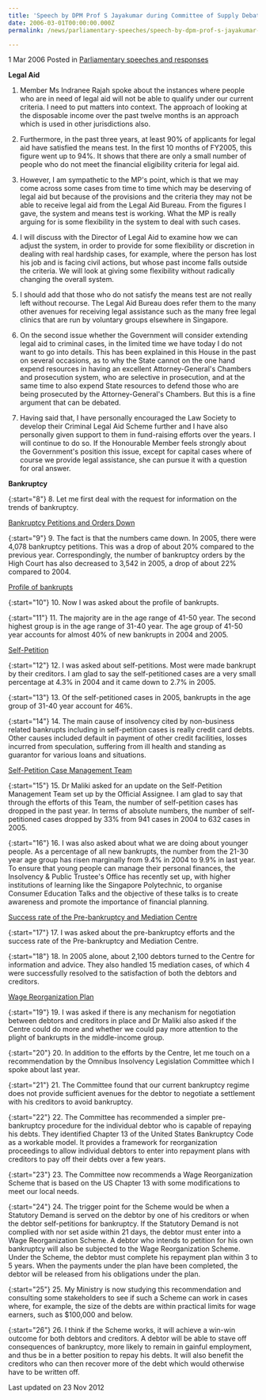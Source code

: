 ```yaml
---
title: 'Speech by DPM Prof S Jayakumar during Committee of Supply Debate, 1 Mar 2006'
date: 2006-03-01T00:00:00.000Z
permalink: /news/parliamentary-speeches/speech-by-dpm-prof-s-jayakumar-during-committee-of-supply-debate-1-mar-2006

---
```



1 Mar 2006 Posted in [Parliamentary speeches and responses](/news/parliamentary-speeches) 

**Legal Aid**

1. Member Ms Indranee Rajah spoke about the instances where people who are in need of legal aid will not be able to qualify under our current criteria. I need to put matters into context. The approach of looking at the disposable income over the past twelve months is an approach which is used in other jurisdictions also.

2. Furthermore, in the past three years, at least 90% of applicants for legal aid have satisfied the means test. In the first 10 months of FY2005, this figure went up to 94%. It shows that there are only a small number of people who do not meet the financial eligibility criteria for legal aid.

3. However, I am sympathetic to the MP's point, which is that we may come across some cases from time to time which may be deserving of legal aid but because of the provisions and the criteria they may not be able to receive legal aid from the Legal Aid Bureau. From the figures I gave, the system and means test is working. What the MP is really arguing for is some flexibility in the system to deal with such cases.

4. I will discuss with the Director of Legal Aid to examine how we can adjust the system, in order to provide for some flexibility or discretion in dealing with real hardship cases, for example, where the person has lost his job and is facing civil actions, but whose past income falls outside the criteria. We will look at giving some flexibility without radically changing the overall system.

5. I should add that those who do not satisfy the means test are not really left without recourse. The Legal Aid Bureau does refer them to the many other avenues for receiving legal assistance such as the many free legal clinics that are run by voluntary groups elsewhere in Singapore.

6. On the second issue whether the Government will consider extending legal aid to criminal cases, in the limited time we have today I do not want to go into details. This has been explained in this House in the past on several occasions, as to why the State cannot on the one hand expend resources in having an excellent Attorney-General's Chambers and prosecution system, who are selective in prosecution, and at the same time to also expend State resources to defend those who are being prosecuted by the Attorney-General's Chambers. But this is a fine argument that can be debated.

7. Having said that, I have personally encouraged the Law Society to develop their Criminal Legal Aid Scheme further and I have also personally given support to them in fund-raising efforts over the years. I will continue to do so. If the Honourable Member feels strongly about the Government's position this issue, except for capital cases where of course we provide legal assistance, she can pursue it with a question for oral answer.

**Bankruptcy** 

{:start="8"}
8. Let me first deal with the request for information on the trends of bankruptcy.

<u>Bankruptcy Petitions and Orders Down</u>

{:start="9"}
9. The fact is that the numbers came down. In 2005, there were 4,078 bankruptcy petitions. This was a drop of about 20% compared to the previous year. Correspondingly, the number of bankruptcy orders by the High Court has also decreased to 3,542 in 2005, a drop of about 22% compared to 2004.


<u>Profile of bankrupts</u>

{:start="10"}
10. Now I was asked about the profile of bankrupts.

{:start="11"}
11. The majority are in the age range of 41-50 year. The second highest group is in the age range of 31-40 year. The age group of 41-50 year accounts for almost 40% of new bankrupts in 2004 and 2005.


<u>Self-Petition</u>

{:start="12"}
12. I was asked about self-petitions. Most were made bankrupt by their creditors. I am glad to say the self-petitioned cases are a very small percentage at 4.3% in 2004 and it came down to 2.7% in 2005.

{:start="13"}
13. Of the self-petitioned cases in 2005, bankrupts in the age group of 31-40 year account for 46%.

{:start="14"}
14. The main cause of insolvency cited by non-business related bankrupts including in self-petition cases is really credit card debts. Other causes included default in payment of other credit facilities, losses incurred from speculation, suffering from ill health and standing as guarantor for various loans and situations.

<u>Self-Petition Case Management Team</u>

{:start="15"}
15. Dr Maliki asked for an update on the Self-Petition Management Team set up by the Official Assignee. I am glad to say that through the efforts of this Team, the number of self-petition cases has dropped in the past year. In terms of absolute numbers, the number of self-petitioned cases dropped by 33% from 941 cases in 2004 to 632 cases in 2005.

{:start="16"}
16. I was also asked about what we are doing about younger people. As a percentage of all new bankrupts, the number from the 21-30 year age group has risen marginally from 9.4% in 2004 to 9.9% in last year. To ensure that young people can manage their personal finances, the Insolvency & Public Trustee's Office has recently set up, with higher institutions of learning like the Singapore Polytechnic, to organise Consumer Education Talks and the objective of these talks is to create awareness and promote the importance of financial planning.


<u>Success rate of the Pre-bankruptcy and Mediation Centre</u>

{:start="17"}
17. I was asked about the pre-bankruptcy efforts and the success rate of the Pre-bankruptcy and Mediation Centre.

{:start="18"}
18. In 2005 alone, about 2,100 debtors turned to the Centre for information and advice. They also handled 15 mediation cases, of which 4 were successfully resolved to the satisfaction of both the debtors and creditors.


<u>Wage Reorganization Plan</u>


{:start="19"}
19. I was asked if there is any mechanism for negotiation between debtors and creditors in place and Dr Maliki also asked if the Centre could do more and whether we could pay more attention to the plight of bankrupts in the middle-income group.

{:start="20"}
20. In addition to the efforts by the Centre, let me touch on a recommendation by the Omnibus Insolvency Legislation Committee which I spoke about last year.

{:start="21"}
21. The Committee found that our current bankruptcy regime does not provide sufficient avenues for the debtor to negotiate a settlement with his creditors to avoid bankruptcy.

{:start="22"}
22. The Committee has recommended a simpler pre-bankruptcy procedure for the individual debtor who is capable of repaying his debts. They identified Chapter 13 of the United States Bankruptcy Code as a workable model. It provides a framework for reorganization proceedings to allow individual debtors to enter into repayment plans with creditors to pay off their debts over a few years.

{:start="23"}
23. The Committee now recommends a Wage Reorganization Scheme that is based on the US Chapter 13 with some modifications to meet our local needs.

{:start="24"}
24. The trigger point for the Scheme would be when a Statutory Demand is served on the debtor by one of his creditors or when the debtor self-petitions for bankruptcy. If the Statutory Demand is not complied with nor set aside within 21 days, the debtor must enter into a Wage Reorganization Scheme. A debtor who intends to petition for his own bankruptcy will also be subjected to the Wage Reorganization Scheme. Under the Scheme, the debtor must complete his repayment plan within 3 to 5 years. When the payments under the plan have been completed, the debtor will be released from his obligations under the plan.

{:start="25"}
25. My Ministry is now studying this recommendation and consulting some stakeholders to see if such a Scheme can work in cases where, for example, the size of the debts are within practical limits for wage earners, such as $100,000 and below.

{:start="26"}
26. I think if the Scheme works, it will achieve a win-win outcome for both debtors and creditors. A debtor will be able to stave off consequences of bankruptcy, more likely to remain in gainful employment, and thus be in a better position to repay his debts. It will also benefit the creditors who can then recover more of the debt which would otherwise have to be written off.



<p class="right-side-updated">Last updated on 23 Nov 2012</p> 


